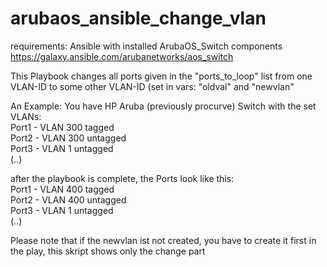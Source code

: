 # arubaos_ansible_change_vlan

requirements: Ansible with installed ArubaOS_Switch components https://galaxy.ansible.com/arubanetworks/aos_switch

This Playbook changes all ports given in the "ports_to_loop" list from one VLAN-ID to some other VLAN-ID (set in vars: "oldval" and "newvlan"

An Example:
You have HP Aruba (previously procurve) Switch with the set VLANs:  
Port1 - VLAN 300 tagged  
Port2 - VLAN 300 untagged  
Port3 - VLAN 1 untagged  
(..)  
  
after the playbook is complete, the Ports look like this:  
Port1 - VLAN 400 tagged  
Port2 - VLAN 400 untagged  
Port3 - VLAN 1 untagged  
(..)  

Please note that if the newvlan ist not created, you have to create it first in the play, this skript shows only the change part
